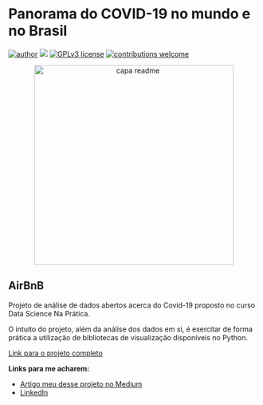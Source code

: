 # Panorama do COVID-19 no mundo e no Brasil
[![author](https://img.shields.io/badge/author-GuilhermeCarvalho-red.svg)](https://www.linkedin.com/in/guilherme-carvalho08/) [![](https://img.shields.io/badge/python-3.7+-blue.svg)](https://www.python.org/downloads/release/python-365/) [![GPLv3 license](https://img.shields.io/badge/License-GPLv3-blue.svg)](http://perso.crans.org/besson/LICENSE.html) [![contributions welcome](https://img.shields.io/badge/contributions-welcome-brightgreen.svg?style=flat)](https://github.com/rafaelnduarte/portfolio/issues)

<p align="center">
  <img src="https://cdn-images-1.medium.com/max/1000/0*x8K0zm0NEVatnvyo" alt="capa readme"height=400px >
</p>

## AirBnB
Projeto de análise de dados abertos acerca do Covid-19 proposto no curso Data Science Na Prática.

O intuito do projeto, além da análise dos dados em si, é exercitar de forma prática a utilização de bibliotecas de visualização disponíveis no Python.

[Link para o projeto completo](https://github.com/GuilhermeCarv/Projeto-AirBnB-Tokyo/blob/main/Analisando_os_Dados_do_Airbnb.ipynb)

**Links para me acharem:**
* [Artigo meu desse projeto no Medium](https://medium.com/@guilherme_carvalho)
* [LinkedIn](https://www.linkedin.com/in/guilherme-carvalho08/)

